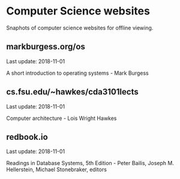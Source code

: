 # Computer Science websites

Snaphots of computer science websites for offline viewing.

## markburgess.org/os

Last update: 2018-11-01

A short introduction to operating systems - Mark Burgess

## cs.fsu.edu/~hawkes/cda3101lects

Last update: 2018-11-01

Computer architecture - Lois Wright Hawkes

## redbook.io

Last update: 2018-11-01

Readings in Database Systems, 5th Edition - Peter Bailis, Joseph M. Hellerstein, Michael Stonebraker, editors
